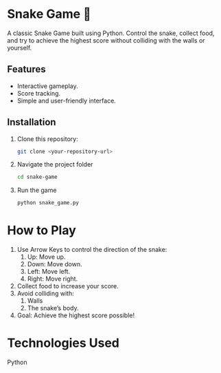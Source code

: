 # Snake Game 🐍

A classic Snake Game built using Python. Control the snake, collect food, and try to achieve the highest score without colliding with the walls or yourself.

## Features
- Interactive gameplay.
- Score tracking.
- Simple and user-friendly interface.

## Installation
1. Clone this repository:
   ```bash
   git clone <your-repository-url>
2. Navigate the project folder
   ```bash
   cd snake-game
3. Run the game
   ```bash
   python snake_game.py
   
# How to Play
1. Use Arrow Keys to control the direction of the snake:
   1. Up: Move up.
   2. Down: Move down.
   3. Left: Move left.
   4. Right: Move right.
2. Collect food to increase your score.
3. Avoid colliding with:
   1. Walls
   2. The snake’s body.
4. Goal: Achieve the highest score possible!

# Technologies Used
Python

